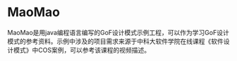 # MaoMao
MaoMao是用java编程语言编写的GoF设计模式示例工程，可以作为学习GoF设计模式的参考资料。示例中涉及的项目需求来源于中科大软件学院在线课程《软件设计模式》中COS案例，可以参考该课程的视频描述。
